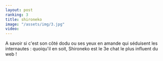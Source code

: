 ```yaml
---
layout: post
ranking: 3
title: shironeko
image: "/assets/img/3.jpg"
video:
---
```


A savoir si c'est son côté dodu ou ses yeux en amande qui séduisent les internautes : quoiqu'il en soit, Shironeko est le 3e chat le plus influent du web !
